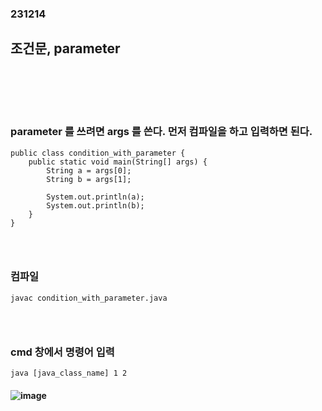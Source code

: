 ### 231214
## 조건문, parameter
### <br/><br/><br/>

### parameter 를 쓰려면 args 를 쓴다. 먼저 컴파일을 하고 입력하면 된다.
```
public class condition_with_parameter {
    public static void main(String[] args) {
        String a = args[0];
        String b = args[1];

        System.out.println(a);
        System.out.println(b);
    }
}

```
### <br/>

### 컴파일
```
javac condition_with_parameter.java
```
### <br/>

### cmd 창에서 명령어 입력
```
java [java_class_name] 1 2
```
#### ![image](https://github.com/Shin-jongwhan/java/assets/62974484/85351c10-fd5d-47b2-9b3c-7e18cb8fec13)
